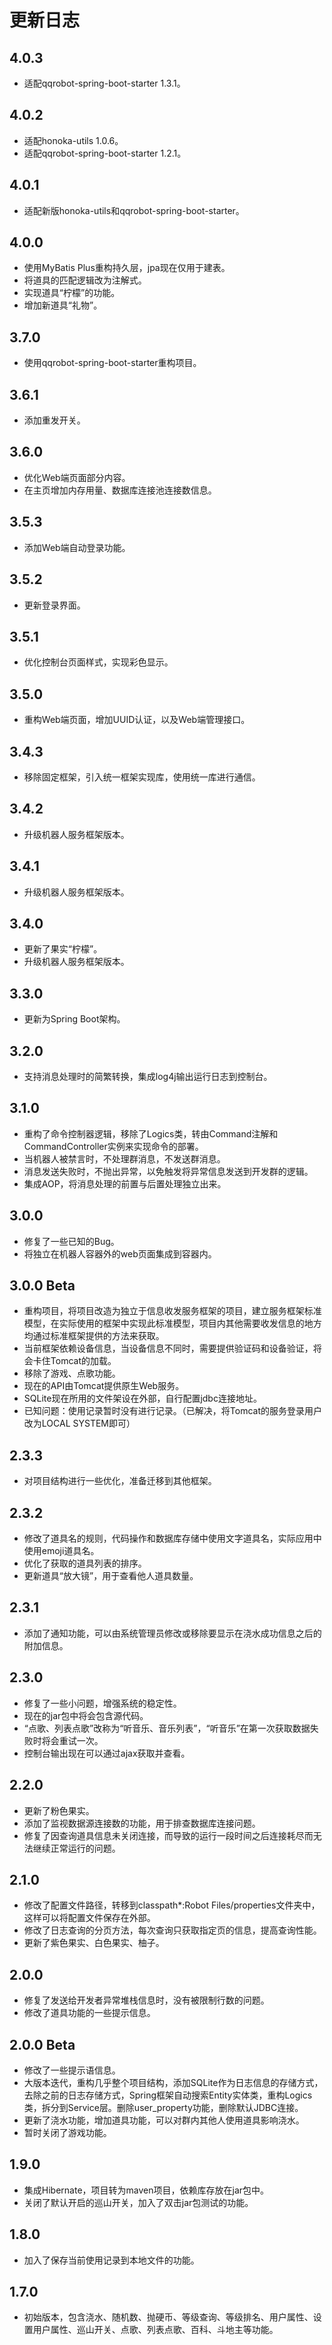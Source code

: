 # 更新日志

## 4.0.3
- 适配qqrobot-spring-boot-starter 1.3.1。

## 4.0.2
- 适配honoka-utils 1.0.6。
- 适配qqrobot-spring-boot-starter 1.2.1。

## 4.0.1
- 适配新版honoka-utils和qqrobot-spring-boot-starter。

## 4.0.0
- 使用MyBatis Plus重构持久层，jpa现在仅用于建表。
- 将道具的匹配逻辑改为注解式。
- 实现道具“柠檬”的功能。
- 增加新道具“礼物”。

## 3.7.0
- 使用qqrobot-spring-boot-starter重构项目。

## 3.6.1
- 添加重发开关。

## 3.6.0
- 优化Web端页面部分内容。
- 在主页增加内存用量、数据库连接池连接数信息。

## 3.5.3
- 添加Web端自动登录功能。

## 3.5.2
- 更新登录界面。

## 3.5.1
- 优化控制台页面样式，实现彩色显示。

## 3.5.0
- 重构Web端页面，增加UUID认证，以及Web端管理接口。

## 3.4.3
- 移除固定框架，引入统一框架实现库，使用统一库进行通信。

## 3.4.2
- 升级机器人服务框架版本。

## 3.4.1
- 升级机器人服务框架版本。

## 3.4.0
- 更新了果实“柠檬”。
- 升级机器人服务框架版本。

## 3.3.0
- 更新为Spring Boot架构。

## 3.2.0
- 支持消息处理时的简繁转换，集成log4j输出运行日志到控制台。

## 3.1.0
- 重构了命令控制器逻辑，移除了Logics类，转由Command注解和CommandController实例来实现命令的部署。
- 当机器人被禁言时，不处理群消息，不发送群消息。
- 消息发送失败时，不抛出异常，以免触发将异常信息发送到开发群的逻辑。
- 集成AOP，将消息处理的前置与后置处理独立出来。

## 3.0.0
- 修复了一些已知的Bug。
- 将独立在机器人容器外的web页面集成到容器内。

## 3.0.0 Beta
- 重构项目，将项目改造为独立于信息收发服务框架的项目，建立服务框架标准模型，在实际使用的框架中实现此标准模型，项目内其他需要收发信息的地方均通过标准框架提供的方法来获取。
- 当前框架依赖设备信息，当设备信息不同时，需要提供验证码和设备验证，将会卡住Tomcat的加载。
- 移除了游戏、点歌功能。
- 现在的API由Tomcat提供原生Web服务。
- SQLite现在所用的文件架设在外部，自行配置jdbc连接地址。
- 已知问题：使用记录暂时没有进行记录。（已解决，将Tomcat的服务登录用户改为LOCAL SYSTEM即可）

## 2.3.3
- 对项目结构进行一些优化，准备迁移到其他框架。

## 2.3.2
- 修改了道具名的规则，代码操作和数据库存储中使用文字道具名，实际应用中使用emoji道具名。
- 优化了获取的道具列表的排序。
- 更新道具“放大镜”，用于查看他人道具数量。

## 2.3.1
- 添加了通知功能，可以由系统管理员修改或移除要显示在浇水成功信息之后的附加信息。

## 2.3.0
- 修复了一些小问题，增强系统的稳定性。
- 现在的jar包中将会包含源代码。
- “点歌、列表点歌”改称为“听音乐、音乐列表”，“听音乐”在第一次获取数据失败时将会重试一次。
- 控制台输出现在可以通过ajax获取并查看。

## 2.2.0
- 更新了粉色果实。
- 添加了监视数据源连接数的功能，用于排查数据库连接问题。
- 修复了因查询道具信息未关闭连接，而导致的运行一段时间之后连接耗尽而无法继续正常运行的问题。

## 2.1.0
- 修改了配置文件路径，转移到classpath*:Robot Files/properties文件夹中，这样可以将配置文件保存在外部。
- 修改了日志查询的分页方法，每次查询只获取指定页的信息，提高查询性能。
- 更新了紫色果实、白色果实、柚子。

## 2.0.0
- 修复了发送给开发者异常堆栈信息时，没有被限制行数的问题。
- 修改了道具功能的一些提示信息。

## 2.0.0 Beta
- 修改了一些提示语信息。
- 大版本迭代，重构几乎整个项目结构，添加SQLite作为日志信息的存储方式，去除之前的日志存储方式，Spring框架自动搜索Entity实体类，重构Logics类，拆分到Service层。删除user_property功能，删除默认JDBC连接。
- 更新了浇水功能，增加道具功能，可以对群内其他人使用道具影响浇水。
- 暂时关闭了游戏功能。

## 1.9.0
- 集成Hibernate，项目转为maven项目，依赖库存放在jar包中。
- 关闭了默认开启的巡山开关，加入了双击jar包测试的功能。

## 1.8.0
- 加入了保存当前使用记录到本地文件的功能。

## 1.7.0
- 初始版本，包含浇水、随机数、抛硬币、等级查询、等级排名、用户属性、设置用户属性、巡山开关、点歌、列表点歌、百科、斗地主等功能。
